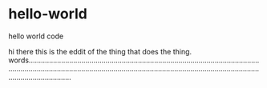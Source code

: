 # hello-world
hello world code

hi there
this is the eddit of the thing that does the thing.
words.............................................................................................................................................................................................................................................................................
